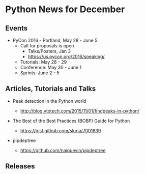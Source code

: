 # Python News for December

## Events

* PyCon 2016 - Portland, May 28 - June 5
	* Call for proposals is open
		* Talks/Posters, Jan 3
		* https://us.pycon.org/2016/speaking/
	* Tutorials: May 28 - 29
	* Conference: May 30 - June 1
	* Sprints: June 2 - 5

## Articles, Tutorials and Talks


* Peak detection in the Python world
	* http://blog.ytotech.com/2015/11/01/findpeaks-in-python/

* The Best of the Best Practices (BOBP) Guide for Python
	* https://gist.github.com/sloria/7001839

* pipdeptree
	* https://github.com/naiquevin/pipdeptree

## Releases
